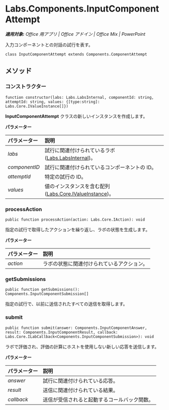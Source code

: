 
# <a name="labs.components.inputcomponentattempt"></a>Labs.Components.InputComponentAttempt

 _**適用対象:** Office 用アプリ | Office アドイン | Office Mix | PowerPoint_

入力コンポーネントとの対話の試行を表す。

```
class InputComponentAttempt extends Components.ComponentAttempt
```


## <a name="methods"></a>メソッド




### <a name="constructor"></a>コンストラクター

 `function constructor(labs: Labs.LabsInternal, componentId: string, attemptId: string, values: {[type:string]: Labs.Core.IValueInstance[]})`

**InputComponentAttempt** クラスの新しいインスタンスを作成します。

 **パラメーター**


|パラメーター|説明|
|:-----|:-----|
| _labs_|試行に関連付けられているラボ ([Labs.LabsInternal](http://msdn.microsoft.com/library/599fb2c4-bb16-4422-84ad-10ed85a14018.aspx))。|
| _componentID_|試行に関連付けられているコンポーネントの ID。|
| _attemptId_|特定の試行の ID。|
| _values_|値のインスタンスを含む配列 ([Labs.Core.IValueInstance](../../reference/office-mix/labs.core.ivalueinstance.md))。|

### <a name="processaction"></a>processAction

 `public function processAction(action: Labs.Core.IAction): void`

指定の試行で取得したアクションを繰り返し、ラボの状態を生成します。

 **パラメーター**


|パラメーター|説明|
|:-----|:-----|
| _action_|ラボの状態に関連付けられているアクション。|

### <a name="getsubmissions"></a>getSubmissions

 `public function getSubmissions(): Components.InputComponentSubmission[]`

指定の試行で、以前に送信されたすべての送信を取得します。


### <a name="submit"></a>submit

 `public function submit(answer: Components.InputComponentAnswer, result: Components.InputComponentResult, callback: Labs.Core.ILabCallback<Components.InputComponentSubmission>): void`

ラボで評価され、評価の計算にホストを使用しない新しい応答を送信します。

 **パラメーター**


|パラメーター|説明|
|:-----|:-----|
| _answer_|試行に関連付けられている応答。|
| _result_|送信に関連付けられている結果。|
| _callback_|送信が受信されると起動するコールバック関数。|
